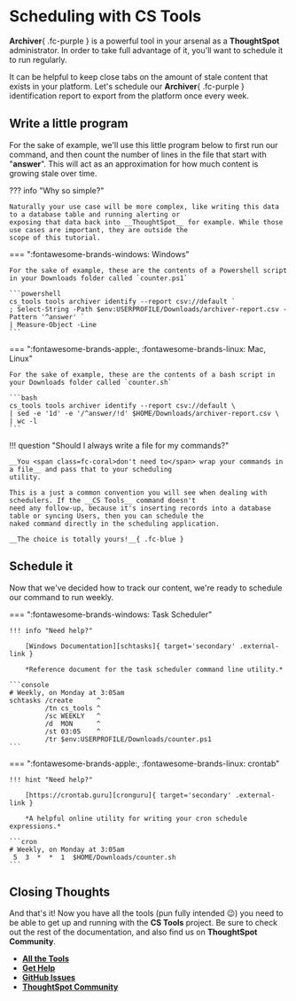 <style>
  /* Hide the "Edit on Github" button */
  .md-content__button { display: none; }

  /* Hide the Next button in the footer (so the tutorial has a logical conclusion) */
  .md-footer__link--next { display: none; }
</style>

# Scheduling with __CS Tools__

__Archiver__{ .fc-purple } is a powerful tool in your arsenal as a __ThoughtSpot__ administrator. In order to take full
advantage of it, you'll want to schedule it to run regularly.

It can be helpful to keep close tabs on the amount of stale content that exists in your platform. Let's schedule our
__Archiver__{ .fc-purple } identification report to export from the platform once every week.


## Write a little program

For the sake of example, we'll use this little program below to first run our command, and then count the number of
lines in the file that start with "__answer__". This will act as an approximation for how much content is growing stale
over time.

??? info "Why so simple?"

    Naturally your use case will be more complex, like writing this data to a database table and running alerting or
    exposing that data back into __ThoughtSpot__ for example. While those use cases are important, they are outside the
    scope of this tutorial.

=== ":fontawesome-brands-windows: Windows"

    For the sake of example, these are the contents of a Powershell script in your Downloads folder called `counter.ps1`

    ```powershell
    cs_tools tools archiver identify --report csv://default `
    ; Select-String -Path $env:USERPROFILE/Downloads/archiver-report.csv -Pattern '^answer' `
    | Measure-Object -Line
    ```

=== ":fontawesome-brands-apple:, :fontawesome-brands-linux: Mac, Linux"

    For the sake of example, these are the contents of a bash script in your Downloads folder called `counter.sh`

    ```bash
    cs_tools tools archiver identify --report csv://default \
    | sed -e '1d' -e '/^answer/!d' $HOME/Downloads/archiver-report.csv \
    | wc -l
    ```

!!! question "Should I always write a file for my commands?"

    __You <span class=fc-coral>don't need to</span> wrap your commands in a file__ and pass that to your scheduling
    utility.

    This is a just a common convention you will see when dealing with schedulers. If the __CS Tools__ command doesn't
    need any follow-up, because it's inserting records into a database table or syncing Users, then you can schedule the
    naked command directly in the scheduling application.

    __The choice is totally yours!__{ .fc-blue }


## Schedule it

Now that we've decided how to track our content, we're ready to schedule our command to run weekly.

=== ":fontawesome-brands-windows: Task Scheduler"

    !!! info "Need help?"

        [Windows Documentation][schtasks]{ target='secondary' .external-link }

        *Reference document for the task scheduler command line utility.*

    ```console
    # Weekly, on Monday at 3:05am
    schtasks /create      ^
             /tn cs_tools ^
             /sc WEEKLY   ^
             /d  MON      ^
             /st 03:05    ^
             /tr $env:USERPROFILE/Downloads/counter.ps1
    ```

=== ":fontawesome-brands-apple:, :fontawesome-brands-linux: crontab"

    !!! hint "Need help?"

        [https://crontab.guru][cronguru]{ target='secondary' .external-link }

        *A helpful online utility for writing your cron schedule expressions.*
    
    ```cron
    # Weekly, on Monday at 3:05am
     5  3  *  *  1  $HOME/Downloads/counter.sh
    ```


## Closing Thoughts

And that's it! Now you have all the tools (pun fully intended :wink:) you need to be able to get up and running with the
__CS Tools__ project. Be sure to check out the rest of the documentation, and also find us on __ThoughtSpot Community__.

  - [__All the Tools__][docs-tools]
  - [__Get Help__][google-form-help]
  - [__GitHub Issues__][github-help]
  - [__ThoughtSpot Community__][search-cs_tools]


[cronguru]: https://crontab.guru/
[schtasks]: https://docs.microsoft.com/en-us/previous-versions/orphan-topics/ws.10/cc772785(v=ws.10)?redirectedfrom=MSDN
[docs-tools]: ../cs-tools/overview.md
[google-form-help]: https://forms.gle/Tmbs6ZhsZa2DMFsU9
[github-help]: https://github.com/thoughtspot/cs_tools/issues/new/choose
[search-cs_tools]: https://community.thoughtspot.com/s/global-search/cs_tools
